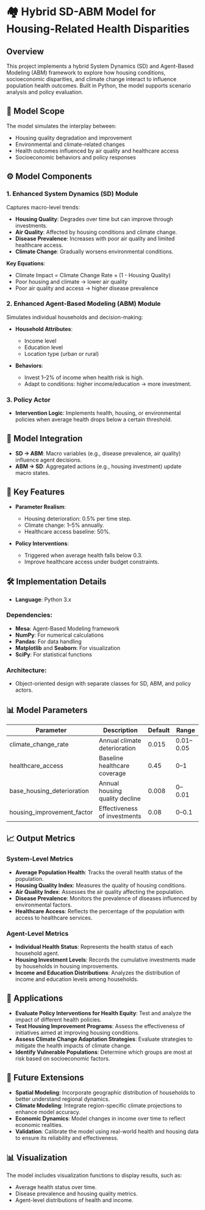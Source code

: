 # 🏘️ Hybrid SD-ABM Model for Housing-Related Health Disparities

## Overview
This project implements a hybrid System Dynamics (SD) and Agent-Based Modeling (ABM) framework to explore how housing conditions, socioeconomic disparities, and climate change interact to influence population health outcomes. Built in Python, the model supports scenario analysis and policy evaluation.

## 📌 Model Scope
The model simulates the interplay between:
- Housing quality degradation and improvement
- Environmental and climate-related changes
- Health outcomes influenced by air quality and healthcare access
- Socioeconomic behaviors and policy responses

## ⚙️ Model Components

### 1. Enhanced System Dynamics (SD) Module
Captures macro-level trends:
- **Housing Quality**: Degrades over time but can improve through investments.
- **Air Quality**: Affected by housing conditions and climate change.
- **Disease Prevalence**: Increases with poor air quality and limited healthcare access.
- **Climate Change**: Gradually worsens environmental conditions.

**Key Equations**:
- Climate Impact = Climate Change Rate × (1 - Housing Quality)
- Poor housing and climate → lower air quality
- Poor air quality and access → higher disease prevalence

### 2. Enhanced Agent-Based Modeling (ABM) Module
Simulates individual households and decision-making:
- **Household Attributes**:
  - Income level
  - Education level
  - Location type (urban or rural)

- **Behaviors**:
  - Invest 1–2% of income when health risk is high.
  - Adapt to conditions: higher income/education → more investment.

### 3. Policy Actor
- **Intervention Logic**: Implements health, housing, or environmental policies when average health drops below a certain threshold.

## 🔁 Model Integration
- **SD → ABM**: Macro variables (e.g., disease prevalence, air quality) influence agent decisions.
- **ABM → SD**: Aggregated actions (e.g., housing investment) update macro states.

## 🧩 Key Features
- **Parameter Realism**:
  - Housing deterioration: 0.5% per time step.
  - Climate change: 1–5% annually.
  - Healthcare access baseline: 50%.

- **Policy Interventions**:
  - Triggered when average health falls below 0.3.
  - Improve healthcare access under budget constraints.

## 🛠 Implementation Details
- **Language**: Python 3.x

### Dependencies:
- **Mesa**: Agent-Based Modeling framework
- **NumPy**: For numerical calculations
- **Pandas**: For data handling
- **Matplotlib** and **Seaborn**: For visualization
- **SciPy**: For statistical functions

### Architecture:
- Object-oriented design with separate classes for SD, ABM, and policy actors.

## 📊 Model Parameters

| Parameter                        | Description                                    | Default | Range         |
|----------------------------------|------------------------------------------------|---------|---------------|
| climate_change_rate              | Annual climate deterioration                    | 0.015   | 0.01–0.05     |
| healthcare_access                | Baseline healthcare coverage                    | 0.45    | 0–1           |
| base_housing_deterioration      | Annual housing quality decline                  | 0.008   | 0–0.01        |
| housing_improvement_factor       | Effectiveness of investments                     | 0.08    | 0–0.1         |

## 📈 Output Metrics

### System-Level Metrics
- **Average Population Health**: Tracks the overall health status of the population.
- **Housing Quality Index**: Measures the quality of housing conditions.
- **Air Quality Index**: Assesses the air quality affecting the population.
- **Disease Prevalence**: Monitors the prevalence of diseases influenced by environmental factors.
- **Healthcare Access**: Reflects the percentage of the population with access to healthcare services.

### Agent-Level Metrics
- **Individual Health Status**: Represents the health status of each household agent.
- **Housing Investment Levels**: Records the cumulative investments made by households in housing improvements.
- **Income and Education Distributions**: Analyzes the distribution of income and education levels among households.

## 🧠 Applications
- **Evaluate Policy Interventions for Health Equity**: Test and analyze the impact of different health policies.
- **Test Housing Improvement Programs**: Assess the effectiveness of initiatives aimed at improving housing conditions.
- **Assess Climate Change Adaptation Strategies**: Evaluate strategies to mitigate the health impacts of climate change.
- **Identify Vulnerable Populations**: Determine which groups are most at risk based on socioeconomic factors.

## 🔮 Future Extensions
- **Spatial Modeling**: Incorporate geographic distribution of households to better understand regional dynamics.
- **Climate Modeling**: Integrate region-specific climate projections to enhance model accuracy.
- **Economic Dynamics**: Model changes in income over time to reflect economic realities.
- **Validation**: Calibrate the model using real-world health and housing data to ensure its reliability and effectiveness.

## 📊 Visualization
The model includes visualization functions to display results, such as:
- Average health status over time.
- Disease prevalence and housing quality metrics.
- Agent-level distributions of health and income.
